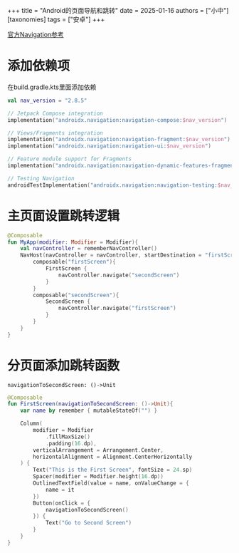 +++
title = "Android的页面导航和跳转"
date = 2025-01-16
authors = ["小中"]
[taxonomies]
tags = ["安卓"]
+++

[官方Navigation参考](https://developer.android.com/guide/navigation#kts)

# 添加依赖项

在build.gradle.kts里面添加依赖

```kt
val nav_version = "2.8.5"

// Jetpack Compose integration
implementation("androidx.navigation:navigation-compose:$nav_version")

// Views/Fragments integration
implementation("androidx.navigation:navigation-fragment:$nav_version")
implementation("androidx.navigation:navigation-ui:$nav_version")

// Feature module support for Fragments
implementation("androidx.navigation:navigation-dynamic-features-fragment:$nav_version")

// Testing Navigation
androidTestImplementation("androidx.navigation:navigation-testing:$nav_version")
```

# 主页面设置跳转逻辑

```kt
@Composable
fun MyApp(modifier: Modifier = Modifier){
    val navController = rememberNavController()
    NavHost(navController = navController, startDestination = "firstScreen"){
        composable("firstScreen"){
            FirstScreen {
                navController.navigate("secondScreen")
            }
        }
        composable("secondScreen"){
            SecondScreen {
                navController.navigate("firstScreen")
            }
        }
    }
}
```

# 分页面添加跳转函数

`navigationToSecondScreen: ()->Unit`

```kt
@Composable
fun FirstScreen(navigationToSecondScreen: ()->Unit){
    var name by remember { mutableStateOf("") }

    Column(
        modifier = Modifier
            .fillMaxSize()
            .padding(16.dp),
        verticalArrangement = Arrangement.Center,
        horizontalAlignment = Alignment.CenterHorizontally
    ) {
        Text("This is the First Screen", fontSize = 24.sp)
        Spacer(modifier = Modifier.height(16.dp))
        OutlinedTextField(value = name, onValueChange = {
            name = it
        })
        Button(onClick = {
            navigationToSecondScreen()
        }) {
            Text("Go to Second Screen")
        }
    }
}
```
